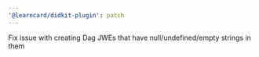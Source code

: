 ```yaml
---
'@learncard/didkit-plugin': patch
---
```


Fix issue with creating Dag JWEs that have null/undefined/empty strings in them
